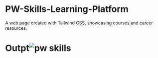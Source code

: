 # PW-Skills-Learning-Platform
A web page created with Tailwind CSS, showcasing courses and career resources.

 # Outpt![pw skills](https://github.com/user-attachments/assets/b354c6f7-cf49-4de1-b6df-351298017865)
